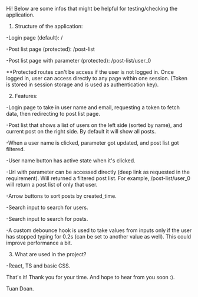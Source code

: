 Hi! Below are some infos that might be helpful for testing/checking the application.

1. Structure of the application:

-Login page (default): /

-Post list page (protected): /post-list

-Post list page with parameter (protected): /post-list/user_0

**Protected routes can't be access if the user is not logged in. Once logged in, user can access directly to any page within one session. (Token is stored in session storage and is used as authentication key).

2. Features:

-Login page to take in user name and email, requesting a token to fetch data, then redirecting to post list page.

-Post list that shows a list of users on the left side (sorted by name), and current post on the right side. By default it will show all posts.

-When a user name is clicked, parameter got updated, and post list got filtered.

-User name button has active state when it's clicked.

-Url with parameter can be accessed directly (deep link as requested in the requirement). Will returned a filtered post list. For example, /post-list/user_0 will return a post list of only that user.

-Arrow buttons to sort posts by created_time.

-Search input to search for users.

-Search input to search for posts.

-A custom debounce hook is used to take values from inputs only if the user has stopped typing for 0.2s (can be set to another value as well). This could improve performance a bit.

3. What are used in the project?

-React, TS and basic CSS.

That's it! Thank you for your time. And hope to hear from you soon :).

Tuan Doan.
